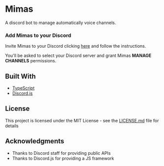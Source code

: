 # Mimas

A discord bot to manage automatically voice channels.

### Add Mimas to your Discord

Invite Mimas to your Discord clicking [here](https://discordapp.com/oauth2/authorize?client_id=500602853098782752&scope=bot&permissions=16) and follow the instructions.

You'll be asked to select your Discord server and grant Mimas **MANAGE CHANNELS** permissions.

## Built With

* [TypeScript](https://www.typescriptlang.org/)
* [Discord.js](https://discord.js.org/)

## License

This project is licensed under the MIT License - see the [LICENSE.md](LICENSE.md) file for details

## Acknowledgments

* Thanks to Discord staff for providing public APIs
* Thanks to Discord.js for providing a JS framework
